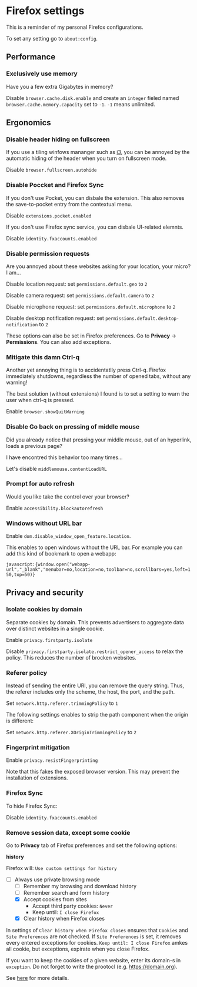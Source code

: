 
# Firefox settings

This is a reminder of my personal Firefox configurations.

To set any setting go to `about:config`.


## Performance

### Exclusively use memory

Have you a few extra Gigabytes in memory?

Disable `browser.cache.disk.enable` and create an `integer` fieled named
 `browser.cache.memory.capacity` set to `-1`. `-1` means unlimited.


## Ergonomics

### Disable header hiding on fullscreen

If you use a tiling winfows mananger such as [i3](https://i3wm.org), you can be 
 annoyed by the automatic hiding of the header when you turn on fullscreen mode.

Disable `browser.fullscreen.autohide`


### Disable Poccket and Firefox Sync

If you don't use Pocket, you can disbale the extension.
This also removes the save-to-pocket entry from the contextual menu.

Disable `extensions.pocket.enabled`


If you don't use Firefox sync service, you can disbale UI-related elemnts.

Disable `identity.fxaccounts.enabled`


### Disable permission requests

Are you annoyed about these websites asking for your location, your micro?
I am...

Disable location request: set `permissions.default.geo` to `2`

Disable camera request: set `permissions.default.camera` to `2`

Disable microphone request: set `permissions.default.microphone` to `2`

Disable desktop notification request: set `permissions.default.desktop-notification` to `2`

These options can also be set in Firefox preferences.
Go to **Privacy** -> **Permissions**.
You can also add exceptions.


### Mitigate this damn Ctrl-q

Another yet annoying thing is to accidentatlly press Ctrl-q. Firefox
 immediately shutdowns, regardless the number of opened tabs,
 without any warning!

The best solution (without extensions) I found is to set a setting to warn the
 user when ctrl-q is pressed.

Enable `browser.showQuitWarning`


### Disable Go back on pressing of middle mouse

Did you already notice that pressing your middle mouse, out of an hyperlink,
 loads a previous page?

I have encontred this behavior too many times...

Let's disable `middlemouse.contentLoadURL`


### Prompt for auto refresh

Would you like take the control over your browser?

Enable `accessibility.blockautorefresh`


### Windows without URL bar

Enable `dom.disable_window_open_feature.location`.

This enables to open windows without the URL bar.
For example you can add this kind of bookmark to open a webapp:

`javascript:{window.open("webapp-url","_blank","menubar=no,location=no,toolbar=no,scrollbars=yes,left=150,top=50)}`



## Privacy and security

### Isolate cookies by domain

Separate cookies by domain. This prevents advertisers to aggregate data over
 distinct websites in a single cookie.

Enable `privacy.firstparty.isolate`

Disable `privacy.firstparty.isolate.restrict_opener_access` to relax the policy.
 This reduces the number of brocken websites.


### Referer policy

Instead of sending the entire URI, you can remove the query string.
Thus, the referer includes only the scheme, the host, the port, and the path.

Set `network.http.referer.trimmingPolicy` to `1`

The following settings enables to strip the path component when the origin is
different:

Set `network.http.referer.XOriginTrimmingPolicy` to `2`


### Fingerprint mitigation

Enable `privacy.resistFingerprinting`

Note that this fakes the exposed browser version. This may prevent the
 installation of extensions.


### Firefox Sync

To hide Firefox Sync:

Disable `identity.fxaccounts.enabled`


### Remove session data, except some cookie

Go to **Privacy** tab of Firefox preferences and set the following options:

**history**

Firefox will: `Use custom settings for history`

- [ ] Always use private browsing mode
  - [ ] Remember my browsing and download history
  - [ ] Remember search and form history
  - [x] Accept cookies from sites
      - Accept third party cookies: `Never`
      - Keep until: `I close Firefox`
  - [x] Clear history when Firefox closes

In settings of `Clear history when Firefox closes` ensures that `Cookies` and
 `Site Preferences` are not checked. If `Site Preferences` is set, it removes
 every entered exceptions for cookies. `Keep until: I close Firefox` amkes
 all cookie, but exceptions, expirate when you close Firefox.

If you want to keep the cookies of a given website, enter its domain-s in
 `exception`. Do not forget to write the prootocl (e.g. https://domain.org).

See [here](https://support.mozilla.org/en-US/questions/954358) for more details.

